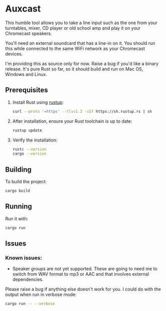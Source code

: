 # Auxcast

This humble tool allows you to take a line input such as the one from your turntables, mixer, CD player or old school amp and play it on your Chromecast speakers.

You'll need an external soundcard that has a line-in on it. You should run this while connected to the same WiFi network as your Chromecast devices.

I'm providing this as source only for now. Raise a bug if you'd like a binary release. It's pure Rust so far, so it should build and run on Mac OS, Windows and Linux.

## Prerequisites

1. Install Rust using [rustup](https://rustup.rs/):
   ```bash
   curl --proto '=https' --tlsv1.2 -sSf https://sh.rustup.rs | sh
   ```

2. After installation, ensure your Rust toolchain is up to date:
   ```bash
   rustup update
   ```

3. Verify the installation:
   ```bash
   rustc --version
   cargo --version
   ```

## Building

To build the project:
```bash
cargo build
```

## Running

Run it with:
```bash
cargo run
```

## Issues

### Known issues:

* Speaker groups are not yet supported. These are going to need me to switch from WAV format to mp3 or AAC and that involves external dependencies.

Please raise a bug if anything else doesn't work for you. I could do with the output when run in verbose mode:

```bash
cargo run -- --verbose
```
